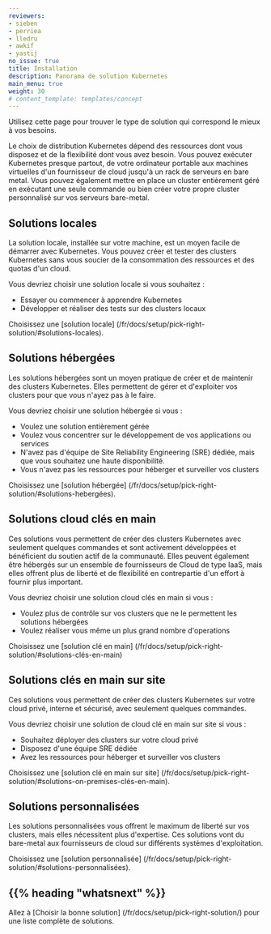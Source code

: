 ```yaml
---
reviewers:
- sieben
- perriea
- lledru
- awkif
- yastij
no_issue: true
title: Installation
description: Panorama de solution Kubernetes
main_menu: true
weight: 30
# content_template: templates/concept
---
```

<!-- overview -->

Utilisez cette page pour trouver le type de solution qui correspond le mieux à vos besoins.

Le choix de distribution Kubernetes dépend des ressources dont vous disposez et de la flexibilité dont vous avez besoin.
Vous pouvez exécuter Kubernetes presque partout, de votre ordinateur portable aux machines virtuelles d'un fournisseur de cloud jusqu'à un rack de serveurs en bare metal.
Vous pouvez également mettre en place un cluster entièrement géré en exécutant une seule commande ou bien créer votre propre cluster personnalisé sur vos serveurs bare-metal.



<!-- body -->

## Solutions locales

La solution locale, installée sur votre machine, est un moyen facile de démarrer avec Kubernetes. Vous
pouvez créer et tester des clusters Kubernetes sans vous soucier de la consommation
des ressources et des quotas d'un cloud.

Vous devriez choisir une solution locale si vous souhaitez :

* Essayer ou commencer à apprendre Kubernetes
* Développer et réaliser des tests sur des clusters locaux

Choisissez une [solution locale] (/fr/docs/setup/pick-right-solution/#solutions-locales).

## Solutions hébergées

Les solutions hébergées sont un moyen pratique de créer et de maintenir des clusters Kubernetes. Elles
permettent de gérer et d'exploiter vos clusters pour que vous n'ayez pas à le faire.

Vous devriez choisir une solution hébergée si vous :

* Voulez une solution entièrement gérée
* Voulez vous concentrer sur le développement de vos applications ou services
* N'avez pas d'équipe de Site Reliability Engineering (SRE) dédiée, mais que vous souhaitez une haute disponibilité.
* Vous n'avez pas les ressources pour héberger et surveiller vos clusters

Choisissez une [solution hébergée] (/fr/docs/setup/pick-right-solution/#solutions-hebergées).

## Solutions cloud clés en main

Ces solutions vous permettent de créer des clusters Kubernetes avec seulement quelques commandes et
sont activement développées et bénéficient du soutien actif de la communauté. Elles peuvent également être hébergés sur
un ensemble de fournisseurs de Cloud de type IaaS, mais elles offrent plus de liberté et de flexibilité en contrepartie
d'un effort à fournir plus important.

Vous devriez choisir une solution cloud clés en main si vous :

* Voulez plus de contrôle sur vos clusters que ne le permettent les solutions hébergées
* Voulez réaliser vous même un plus grand nombre d'operations

Choisissez une [solution clé en main] (/fr/docs/setup/pick-right-solution/#solutions-clés-en-main)

## Solutions clés en main sur site

Ces solutions vous permettent de créer des clusters Kubernetes sur votre cloud privé, interne et sécurisé,
avec seulement quelques commandes.

Vous devriez choisir une solution de cloud clé en main sur site si vous :

* Souhaitez déployer des clusters sur votre cloud privé
* Disposez d'une équipe SRE dédiée
* Avez les ressources pour héberger et surveiller vos clusters

Choisissez une [solution clé en main sur site] (/fr/docs/setup/pick-right-solution/#solutions-on-premises-clés-en-main).

## Solutions personnalisées

Les solutions personnalisées vous offrent le maximum de liberté sur vos clusters, mais elles nécessitent plus
d'expertise. Ces solutions vont du bare-metal aux fournisseurs de cloud sur
différents systèmes d'exploitation.

Choisissez une [solution personnalisée] (/fr/docs/setup/pick-right-solution/#solutions-personnalisées).



## {{% heading "whatsnext" %}}

Allez à [Choisir la bonne solution] (/fr/docs/setup/pick-right-solution/) pour une liste complète de solutions.

